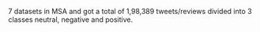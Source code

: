 7 datasets in MSA and got a total of 1,98,389 tweets/reviews divided into 3 classes neutral, negative and positive.